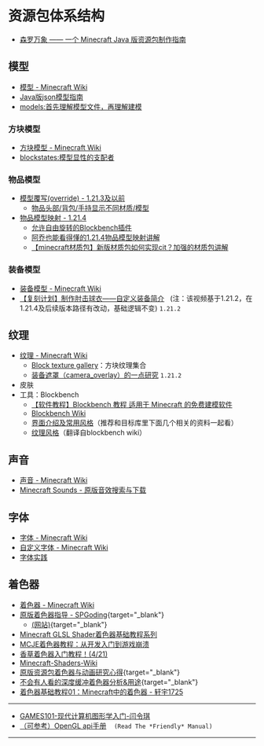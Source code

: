 # 资源包体系结构
<ColorLine :height="4"/>

- [森罗万象 —— 一个 Minecraft Java 版资源包制作指南](https://sqwatermark.com/resguide/)

## 模型
  - [模型 - Minecraft Wiki](https://zh.minecraft.wiki/w/模型)
  - [Java版json模型指南](https://gitee.com/dormin/json-model-guide)
  - [models:首先理解模型文件，再理解建模](https://gitee.com/dormin/json-model-guide/blob/main/4-models%E9%A6%96%E5%85%88%E7%90%86%E8%A7%A3%E6%A8%A1%E5%9E%8B%E6%96%87%E4%BB%B6%EF%BC%8C%E5%86%8D%E7%90%86%E8%A7%A3%E5%BB%BA%E6%A8%A1.md)
### 方块模型
- [方块模型 - Minecraft Wiki](https://zh.minecraft.wiki/w/%E6%A8%A1%E5%9E%8B#%E6%96%B9%E5%9D%97%E6%A8%A1%E5%9E%8B)
- [blockstates:模型显性的支配者](https://gitee.com/dormin/json-model-guide/blob/main/3-blockstates%E6%A8%A1%E5%9E%8B%E6%98%BE%E6%80%A7%E7%9A%84%E6%94%AF%E9%85%8D%E8%80%85.md)
### 物品模型
- [模型覆写(override) - 1.21.3及以前](https://zh.minecraft.wiki/w/%E6%A8%A1%E5%9E%8B?oldid=957269#%E7%89%A9%E5%93%81%E6%A8%A1%E5%9E%8B%E8%A6%86%E5%86%99)
  - [物品头部/背包/手持显示不同材质/模型](/save/833056.html)
- [物品模型映射 - 1.21.4](https://zh.minecraft.wiki/w/%E6%A8%A1%E5%9E%8B#%E7%89%A9%E5%93%81%E6%A8%A1%E5%9E%8B%E6%98%A0%E5%B0%84)
  - [允许自由旋转的Blockbench插件](https://github.com/Godlander/blockbench-plugins/blob/main/free_rotation/free_rotation.js)
  - [阿乔也能看得懂的1.21.4物品模型映射讲解](/resources/dust/4/如何制作一只阿乔（模型篇）.md)
  - [【minecraft材质包】新版材质包如何实现cit？加强的材质包讲解](https://www.bilibili.com/video/BV1GoFQedE7z/)
### 装备模型
- [装备模型 - Minecraft Wiki](https://zh.minecraft.wiki/w/%E6%A8%A1%E5%9E%8B#%E8%A3%85%E5%A4%87%E6%A8%A1%E5%9E%8B)
- [【复刻计划】制作肘击球衣——自定义装备简介](https://www.bilibili.com/video/BV1G4SzYaEyv)&nbsp;&nbsp;&nbsp;(注：该视频基于1.21.2，在1.21.4及后续版本路径有改动，基础逻辑不变)   `1.21.2`

## 纹理
  - [纹理 - Minecraft Wiki](https://zh.minecraft.wiki/w/纹理)
    - [Block texture gallery](https://bluefalconhd.github.io/mctextures/)：方块纹理集合
    - [装备遮罩（camera_overlay）的一点研究](/resources/dust/2/2-装备遮罩.md) `1.21.2`
  - 皮肤
  - 工具：Blockbench
    - [【软件教程】Blockbench 教程 适用于 Minecraft 的免费建模软件](https://www.bilibili.com/video/BV1fk4y127qg/)
    - [Blockbench Wiki](https://www.blockbench.net/wiki)
    - [界面介绍及常用风格](https://gitee.com/dormin/json-model-guide/blob/main/5-Blockbench%E7%95%8C%E9%9D%A2%E4%BB%8B%E7%BB%8D%E4%BB%A5%E5%8F%8A%E5%B8%B8%E7%94%A8%E8%AE%BE%E7%BD%AE.md)（推荐和目标库里下面几个相关的资料一起看）
    - [纹理风格](https://gitee.com/dormin/json-model-guide/blob/main/0.2-Blockbench%20WIKI%20GUIDES.md)（翻译自blockbench wiki）

## 声音
  - [声音 - Minecraft Wiki](https://zh.minecraft.wiki/w/Sounds.json)
  - [Minecraft Sounds - 原版音效搜索与下载](https://o.xbottle.top/mcsounds/)

## 字体
  - [字体 - Minecraft Wiki](https://zh.minecraft.wiki/w/字体)
  - [自定义字体 - Minecraft Wiki](https://zh.minecraft.wiki/w/自定义字体)
  - [字体实践](/index/资源包实践.md#字体实践)

## 着色器
- [着色器 - Minecraft Wiki](https://zh.minecraft.wiki/w/着色器)
- [原版着色器指导 - SPGoding](/datapack-index/save/916150.html){target="_blank"} 
  - [<u>(网站)</u>](https://spgoding.com/translation/2021/03/12/guite-to-vanilla-shader.html){target="_blank"}
- [Minecraft GLSL Shader着色器基础教程系列](https://www.bilibili.com/read/readlist/rl738651)
- [MCJE着色器教程：从开发入门到游戏崩溃](/index/附录2.md)
- [香草着色器入门教程！(4/21)](https://etis.vcsofficial.site/d/17-xiang-cao-zhao-se-qi-ru-men-jiao-cheng-421)
- [Minecraft-Shaders-Wiki](https://github.com/McTsts/Minecraft-Shaders-Wiki/tree/main)
- [原版资源包着色器与动画研究心得](/datapack-index/save/863730.html){target="_blank"}
- [不会有人看的深度缓冲着色器分析&用途](/datapack-index/save/1056196.html){target="_blank"}
- [着色器基础教程01：Minecraft中的着色器 - 轩宇1725](/feature/archive/202508/1/content.md)

---

- [GAMES101-现代计算机图形学入门-闫令琪](https://www.bilibili.com/video/BV1X7411F744/)
- [（可参考）OpenGL api手册](https://learnopengl.com/book/book_pdf.pdf)&nbsp;&nbsp;&nbsp; `(Read The *Friendly* Manual)`

---
<script setup>
import { useData } from 'vitepress'
import ColorLine from '/.vitepress/vue/ColorLine.vue'
const { isDark } = useData()
</script>

<ClientOnly>
  <GiscusComment
    repo="CR-019/datapack-index"
    repoId="R_kgDONRhuqw"
    category="闲聊 Chats"
    categoryId="DIC_kwDONRhuq84CkchW"
    mapping="number"
    term="9"
    :strict="false"
    :reactionsEnabled="true"
    emitMetadata="0"
    inputPosition="top"
    :theme="isDark ? 'dark' : 'light'"
    lang="zh-CN"
    loading="lazy"
    class="giscus-wrapper"
  />
</ClientOnly>

<style>
.giscus-wrapper {
  margin: 3rem auto;
  max-width: 800px;
  padding-top: 2rem;
  border-top: 1px solid var(--vp-c-divider);
}
</style>
